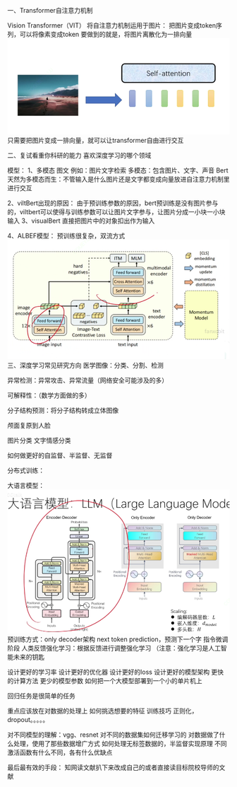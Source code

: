 一、Transformer自注意力机制

Vision Transformer（VIT）
    将自注意力机制运用于图片：
        把图片变成token序列，可以将像素变成token
        要做到的就是，将图片离散化为一排向量
        ![示例图片](images/1.png)
    只需要把图片变成一排向量，就可以让transformer自由进行交互

二、复试看重你科研的能力
喜欢深度学习的哪个领域

模型：
1、多模态 图文
    例如：图片文字检索
    多模态：包含图片、文字、声音
    Bert天然为多模态而生：不管输入是什么图片还是文字都变成向量放进自注意力机制里进行交互

2、viltBert出现的原因：
    由于预训练参数的原因，bert预训练是没有图片参与的，viltbert可以使得与训练参数可以让图片文字参与，让图片分成一小块一小块输入
3、visualBert
    直接把图片中的对象扣出作为输入

4、ALBEF模型：
    预训练很复杂，双流方式
    ![示例图片](images/2.png)
三、深度学习常见研究方向
医学图像：分类、分割、检测

异常检测：异常攻击、异常流量（网络安全可能涉及的多）

可解释性：（数学方面做的多）

分子结构预测：将分子结构转成立体图像

颅面复原到人脸

图片分类
文字情感分类

如何做更好的自监督、半监督、无监督

分布式训练：

大语言模型：![示例图片](images/3.png)
    预训练方式：only decoder架构
                next token prediction，预测下一个字
    指令微调阶段
    人类反馈强化学习：根据反馈进行调整强化学习
（注意：强化学习是人工智能未来的钥匙

设计更好的学习率
设计更好的优化器
设计更好的loss
设计更好的模型架构
更快的计算方法
更少的模型参数 如何把一个大模型部署到一个小的单片机上

回归任务是很简单的任务

重点应该放在对数据的处理上
    如何挑选想要的特征
训练技巧
    正则化，dropout。。。。。

对不同模型的理解：vgg、resnet
对不同的数据集如何迁移学习的
对数据做了什么处理，使用了那些数据增广方式
如何处理无标签数据的，半监督实现原理
不同激活函数有什么不同，各有什么优缺点


最后最有效的手段：
    知网读文献扒下来改成自己的或者直接读目标院校导师的文献